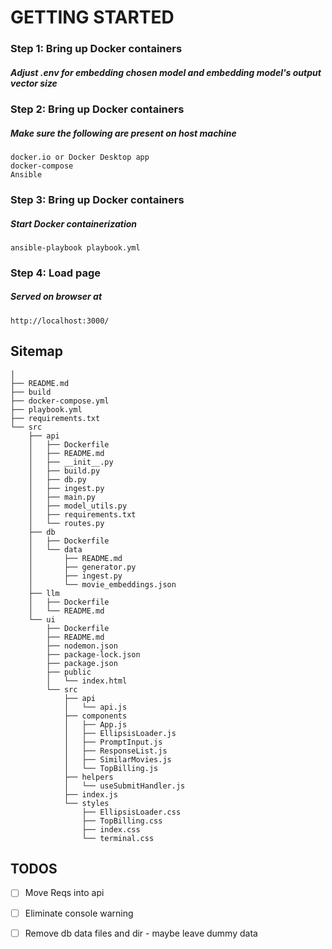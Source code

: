

# GETTING STARTED

### Step 1: Bring up Docker containers
##### Adjust .env for embedding chosen model and embedding model's output vector size

### Step 2: Bring up Docker containers
##### Make sure the following are present on host machine
```
docker.io or Docker Desktop app
docker-compose
Ansible
```

### Step 3: Bring up Docker containers
##### Start Docker containerization
```ansible-playbook playbook.yml```


### Step 4: Load page
##### Served on browser at
```http://localhost:3000/```


## Sitemap
```
│
├── README.md
├── build
├── docker-compose.yml
├── playbook.yml
├── requirements.txt
└── src
    ├── api
    │   ├── Dockerfile
    │   ├── README.md
    │   ├── __init__.py
    │   ├── build.py
    │   ├── db.py
    │   ├── ingest.py
    │   ├── main.py
    │   ├── model_utils.py
    │   ├── requirements.txt
    │   └── routes.py
    ├── db
    │   ├── Dockerfile
    │   └── data
    │       ├── README.md
    │       ├── generator.py
    │       ├── ingest.py
    │       └── movie_embeddings.json
    ├── llm
    │   ├── Dockerfile
    │   └── README.md
    └── ui
        ├── Dockerfile
        ├── README.md
        ├── nodemon.json
        ├── package-lock.json
        ├── package.json
        ├── public
        │   └── index.html
        └── src
            ├── api
            │   └── api.js
            ├── components
            │   ├── App.js
            │   ├── EllipsisLoader.js
            │   ├── PromptInput.js
            │   ├── ResponseList.js
            │   ├── SimilarMovies.js
            │   └── TopBilling.js
            ├── helpers
            │   └── useSubmitHandler.js
            ├── index.js
            └── styles
                ├── EllipsisLoader.css
                ├── TopBilling.css
                ├── index.css
                └── terminal.css

```

## TODOS
- [ ] Move Reqs into api
- [ ] Eliminate console warning
- [ ] Remove db data files and dir - maybe leave dummy data

